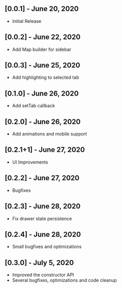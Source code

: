 ## [0.0.1] - June 20, 2020

- Initial Release

## [0.0.2] - June 22, 2020

- Add Map builder for sidebar

## [0.0.3] - June 25, 2020

- Add highlighting to selected tab

## [0.1.0] - June 26, 2020

- Add setTab callback

## [0.2.0] - June 26, 2020

- Add animations and mobile support

## [0.2.1+1] - June 27, 2020

- UI Improvements

## [0.2.2] - June 27, 2020

- Bugfixes

## [0.2.3] - June 28, 2020

- Fix drawer state persistence

## [0.2.4] - June 28, 2020

- Small bugfixes and optimizations

## [0.3.0] - July 5, 2020

- Improved the constructor API
- Several bugfixes, optimizations and code cleanup
